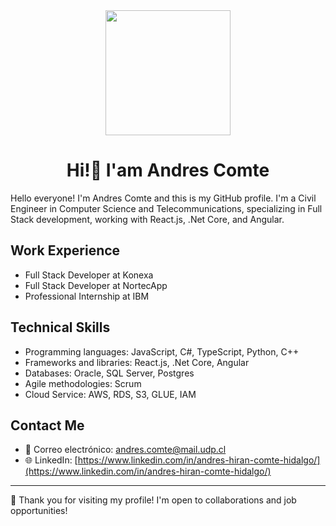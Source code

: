 <div id = "header" align="center">
  <img src= "https://media.giphy.com/media/3ogwFGEHrVxusDbDjO/giphy.gif" width="200"></img>
  <h1 align="center" >Hi!👋 I'am Andres Comte</h1>
</div>

Hello everyone! I'm Andres Comte and this is my GitHub profile. I'm a Civil Engineer in Computer Science and Telecommunications, specializing in Full Stack development, working with React.js, .Net Core, and Angular.

## Work Experience

- Full Stack Developer at  Konexa
- Full Stack Developer at NortecApp
- Professional Internship at IBM

## Technical Skills

- Programming languages: JavaScript, C#, TypeScript, Python, C++
- Frameworks and libraries: React.js, .Net Core, Angular
- Databases: Oracle, SQL Server, Postgres
- Agile methodologies: Scrum
- Cloud Service: AWS, RDS, S3, GLUE, IAM

## Contact Me

- 📧 Correo electrónico: [andres.comte@mail.udp.cl](andres.comte@mail.udp.cl)
- 🌐 LinkedIn: [https://www.linkedin.com/in/andres-hiran-comte-hidalgo/](https://www.linkedin.com/in/andres-hiran-comte-hidalgo/)

---

🚀 Thank you for visiting my profile! I'm open to collaborations and job opportunities!


<!--
**andrescomte/andrescomte** is a ✨ _special_ ✨ repository because its `README.md` (this file) appears on your GitHub profile.

Here are some ideas to get you started:

- 🔭 I’m currently working on ...
- 🌱 I’m currently learning ...
- 👯 I’m looking to collaborate on ...
- 🤔 I’m looking for help with ...
- 💬 Ask me about ...
- 📫 How to reach me: ...
- 😄 Pronouns: ...
- ⚡ Fun fact: ...
-->
